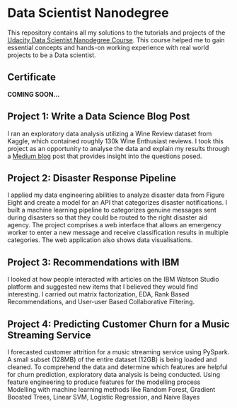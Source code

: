 # Data Scientist Nanodegree

This repository contains all my solutions to the tutorials and projects of the [Udacity Data Scientist Nanodegree Course](https://www.udacity.com/course/data-scientist-nanodegree--nd025). This course helped me to gain essential concepts and hands-on working experience with real world projects to be a Data scientist.

## Certificate

**COMING SOON...**

## Project 1: Write a Data Science Blog Post

I ran an exploratory data analysis utilizing a Wine Review dataset from Kaggle, which contained roughly 130k Wine Enthusiast reviews. I took this project as an opportunity to analyse the data and explain my results through a [Medium blog](https://medium.com/@aghoshpro/sip-script-a-data-driven-journey-through-the-world-of-wine-d9d05d6dcf4e) post that provides insight into the questions posed.

## Project 2: Disaster Response Pipeline

I applied my data engineering abilities to analyze disaster data from Figure Eight and create a model for an API that categorizes disaster notifications. I built a machine learning pipeline to categorizes genuine messages sent during disasters so that they could be routed to the right disaster aid agency. The project comprises a web interface that allows an emergency worker to enter a new message and receive classification results in multiple categories. The web application also shows data visualisations.

## Project 3: Recommendations with IBM

I looked at how people interacted with articles on the IBM Watson Studio platform and suggested new items that I believed they would find interesting. I carried out matrix factorization, EDA, Rank Based Recommendations, and User-user Based Collaborative Filtering.

## Project 4: Predicting Customer Churn for a Music Streaming Service

I forecasted customer attrition for a music streaming service using PySpark. A small subset (128MB) of the entire dataset (12GB) is being loaded and cleaned.
To comprehend the data and determine which features are helpful for churn prediction, exploratory data analysis is being conducted.
Using feature engineering to produce features for the modelling process
Modelling with machine learning methods like Random Forest, Gradient Boosted Trees, Linear SVM, Logistic Regression, and Naive Bayes
